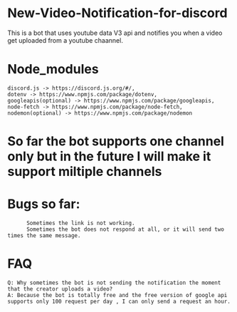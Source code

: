 # New-Video-Notification-for-discord
This is a bot that uses youtube data V3 api and notifies you when a video get uploaded from a youtube chaannel. 

# Node_modules

    discord.js -> https://discord.js.org/#/,
    dotenv -> https://www.npmjs.com/package/dotenv,
    googleapis(optional) -> https://www.npmjs.com/package/googleapis,
    node-fetch -> https://www.npmjs.com/package/node-fetch,
    nodemon(optional) -> https://www.npmjs.com/package/nodemon

# So far the bot supports one channel only but in the future I will make it support miltiple channels

# Bugs so far:
          Sometimes the link is not working.
          Sometimes the bot does not respond at all, or it will send two times the same message.
       
# FAQ
    Q: Why sometimes the bot is not sending the notification the moment that the creator uploads a video?
    A: Because the bot is totally free and the free version of google api supports only 100 request per day , I can only send a request an hour.
